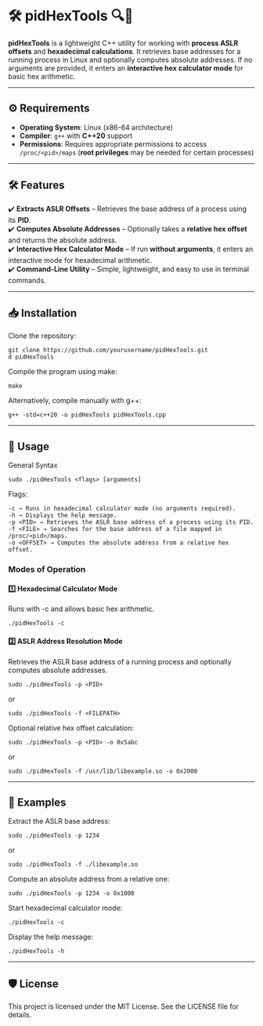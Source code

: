 # 🛠️ pidHexTools 🔍🔢  

**pidHexTools** is a lightweight C++ utility for working with **process ASLR offsets** and **hexadecimal calculations**. It retrieves base addresses for a running process in Linux and optionally computes absolute addresses. If no arguments are provided, it enters an **interactive hex calculator mode** for basic hex arithmetic.

---

## ⚙️ Requirements  

- **Operating System**: Linux (x86-64 architecture)  
- **Compiler**: `g++` with **C++20** support  
- **Permissions**: Requires appropriate permissions to access `/proc/<pid>/maps` (**root privileges** may be needed for certain processes)  

---

## 🛠 Features  

✔️ **Extracts ASLR Offsets** – Retrieves the base address of a process using its **PID**.  
✔️ **Computes Absolute Addresses** – Optionally takes a **relative hex offset** and returns the absolute address.  
✔️ **Interactive Hex Calculator Mode** – If run **without arguments**, it enters an interactive mode for hexadecimal arithmetic.  
✔️ **Command-Line Utility** – Simple, lightweight, and easy to use in terminal commands.  

---

## 📥 Installation  

Clone the repository:  

    git clone https://github.com/yourusername/pidHexTools.git
    d pidHexTools

Compile the program using make:

    make

Alternatively, compile manually with g++:

    g++ -std=c++20 -o pidHexTools pidHexTools.cpp

---

## 🚀 Usage
General Syntax

    sudo ./pidHexTools <flags> [arguments]

Flags:

    -c → Runs in hexadecimal calculator mode (no arguments required).
    -h → Displays the help message.
    -p <PID> → Retrieves the ASLR base address of a process using its PID.
    -f <FILE> → Searches for the base address of a file mapped in /proc/<pid>/maps.
    -o <OFFSET> → Computes the absolute address from a relative hex offset.

### Modes of Operation

#### 1️⃣ Hexadecimal Calculator Mode

Runs with -c and allows basic hex arithmetic.

    ./pidHexTools -c

#### 2️⃣ ASLR Address Resolution Mode

Retrieves the ASLR base address of a running process and optionally computes absolute addresses.

    sudo ./pidHexTools -p <PID>

or

    sudo ./pidHexTools -f <FILEPATH>

Optional relative hex offset calculation:

    sudo ./pidHexTools -p <PID> -o 0x5abc

or

    sudo ./pidHexTools -f /usr/lib/libexample.so -o 0x2000

---

## 📌 Examples

Extract the ASLR base address:

    sudo ./pidHexTools -p 1234

or

    sudo ./pidHexTools -f ./libexample.so

Compute an absolute address from a relative one:

    sudo ./pidHexTools -p 1234 -o 0x1000

Start hexadecimal calculator mode:

    ./pidHexTools -c

Display the help message:

    ./pidHexTools -h

---

## 🛡 License

This project is licensed under the MIT License. See the LICENSE file for details.